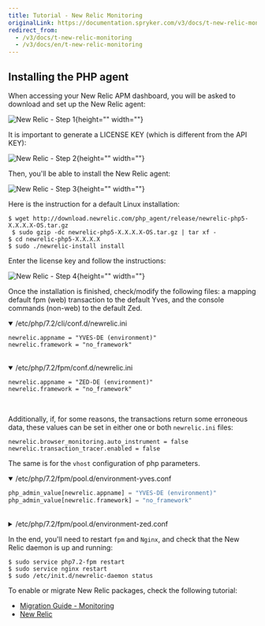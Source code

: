 ```yaml
---
title: Tutorial - New Relic Monitoring
originalLink: https://documentation.spryker.com/v3/docs/t-new-relic-monitoring
redirect_from:
  - /v3/docs/t-new-relic-monitoring
  - /v3/docs/en/t-new-relic-monitoring
---
```


## Installing the PHP agent
When accessing your New Relic APM dashboard, you will be asked to download and set up the New Relic agent:

![New Relic - Step 1](https://spryker.s3.eu-central-1.amazonaws.com/docs/Tutorials/Advanced/Tutorial+New+Relic+Monitoring/newrelic-step1.png){height="" width=""}

It is important to generate a LICENSE KEY (which is different from the API KEY):

![New Relic - Step 2](https://spryker.s3.eu-central-1.amazonaws.com/docs/Tutorials/Advanced/Tutorial+New+Relic+Monitoring/newrelic-step2.png){height="" width=""}

Then, you'll be able to install the New Relic agent:

![New Relic - Step 3](https://spryker.s3.eu-central-1.amazonaws.com/docs/Tutorials/Advanced/Tutorial+New+Relic+Monitoring/newrelic-step3.png){height="" width=""}

Here is the instruction for a default Linux installation:

```
$ wget http://download.newrelic.com/php_agent/release/newrelic-php5-X.X.X.X-OS.tar.gz
 $ sudo gzip -dc newrelic-php5-X.X.X.X-OS.tar.gz | tar xf -
$ cd newrelic-php5-X.X.X.X
$ sudo ./newrelic-install install
```
Enter the license key  and follow the instructions:

![New Relic - Step 4](https://spryker.s3.eu-central-1.amazonaws.com/docs/Tutorials/Advanced/Tutorial+New+Relic+Monitoring/newrelic-step4.png){height="" width=""}

Once the installation is finished,  check/modify the following files: a mapping default fpm (web) transaction to the default Yves, and the console commands (non-web) to the default Zed.

<details open>
<summary>/etc/php/7.2/cli/conf.d/newrelic.ini</summary>
    
```
newrelic.appname = "YVES-DE (environment)"
newrelic.framework = "no_framework"
```
    
</br>
</details>

<details open>
<summary>/etc/php/7.2/fpm/conf.d/newrelic.ini</summary>
    
```
newrelic.appname = "ZED-DE (environment)"
newrelic.framework = "no_framework"
```
 
</br>
</details>

Additionally, if, for some reasons, the transactions return some erroneous data, these values can be set in either one or both `newrelic.ini` files:

```
newrelic.browser_monitoring.auto_instrument = false
newrelic.transaction_tracer.enabled = false
```

The same is for the `vhost` configuration of php parameters.

<details open>
<summary>/etc/php/7.2/fpm/pool.d/environment-yves.conf</summary>
    
```php
php_admin_value[newrelic.appname] = "YVES-DE (environment)"
php_admin_value[newrelic.framework] = "no_framework"
```
    
</br>
</details>

<details>
<summary>/etc/php/7.2/fpm/pool.d/environment-zed.conf</summary>
    
```php
php_admin_value[newrelic.appname] = "ZED-DE (environment)"
php_admin_value[newrelic.framework] = "no_framework"
```
    
</br>
</details>

In the end, you'll need to restart `fpm` and `Nginx`, and check that the New Relic daemon is up and running:

```
$ sudo service php7.2-fpm restart
$ sudo service nginx restart
$ sudo /etc/init.d/newrelic-daemon status
```

To enable or migrate New Relic packages, check the following tutorial:

* [Migration Guide - Monitoring](/docs/scos/dev/migration-and-integration/202001.0/module-migration-guides/migration-guide-monitoring.html)
* [New Relic](/docs/scos/dev/technology-partners/202001.0/operational-tools-monitoring-legal-etc/new-relic.html)

<!-- Last review date: Jun 20, 2019 -by Fabrizio Ciacchi, Yuliia Boiko-->
